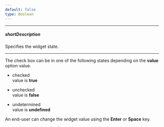 ```yaml
---
default: false
type: Boolean
---
```

---
##### shortDescription
Specifies the widget state.

---
The check box can be in one of the following states depending on the **value** option value.

- checked  
 value is **true**

- unchecked  
 value is **false**

- undetermined  
 value is **undefined**

An end-user can change the widget value using the **Enter** or **Space** key.